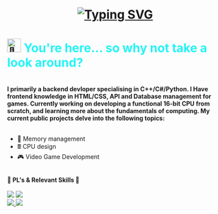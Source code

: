 <h1 align="center"> 
  <a href="https://git.io/typing-svg"><img src="https://readme-typing-svg.herokuapp.com?font=Righteous&size=35&duration=3000&pause=1000&color=24F4F7&center=true&vCenter=true&width=435&lines=Greetings+Traveller+%F0%9F%A7%99" alt="Typing SVG" /></a>
</h1>
<h1 align="center>
<picture>
  <source srcset="https://fonts.gstatic.com/s/e/notoemoji/latest/1f440/512.webp" type="image/webp">
  <img src="https://fonts.gstatic.com/s/e/notoemoji/latest/1f440/512.gif" alt="👀" width="32" height="32">
</picture>
  <b style="color: #24F4F7FF;">You're here... so why not take a look around?</b>
</h1>
<br>

<div align="left"> 
  <b>I primarily a backend devloper specialising in C++/C#/Python. I Have frontend knowledge in HTML/CSS, API and Database management for games. Currently working on developing a functional 16-bit CPU from scratch, and learning more about the fundamentals of computing. My current public projects delve into the following topics:</b>
</div>

<br>

<div align="left">
  <ul>
    <li>🧠 Memory management</li>
    <li>🖩 CPU design</li>
    <li>🎮 Video Game Development</li>
  </ul>
</div>

<br>

<div align="center>
  <hr style="border: 5px solid white;">
  <b>🤖 PL's & Relevant Skills 🤖</b>
</div>

<br>

<div>
  <img src="https://skillicons.dev/icons?i="cpp,cs,blender,docker,html,java,php">
  <img src="https://skillicons.dev/icons?i="ps,py,unity,vscode,eclipse">
</div>

<div align="left"> 
  <a href="mailto:gideon232ict@gmail.com">
    <img src="https://img.shields.io/badge/Gmail-D14836?style=for-the-badge&logo=gmail&logoColor=white"/>
  </a>
  <a href="https://www.linkedin.com/in/cgideon/">
    <img src="https://img.shields.io/badge/LinkedIn-0077B5?style=for-the-badge&logo=linkedin&logoColor=white" />
  </a>
</div>



